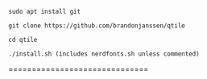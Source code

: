 ```
sudo apt install git

git clone https://github.com/brandonjanssen/qtile

cd qtile

./install.sh (includes nerdfonts.sh unless commented)
```

==============================


